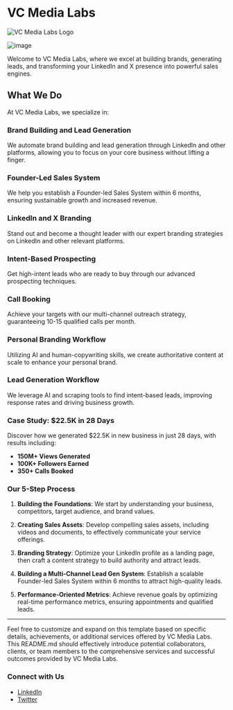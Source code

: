 # VC Media Labs

![VC Media Labs Logo](https://github.com/ADITYADWIVEDI18/VC-Labs/assets/104710359/72b621b7-0c16-4111-9f7c-df037266bf37)

![image](https://github.com/ADITYADWIVEDI18/VC-Labs/assets/104710359/75105f99-6c11-4b77-ab1a-74c33935ca48)


Welcome to VC Media Labs, where we excel at building brands, generating leads, and transforming your LinkedIn and X presence into powerful sales engines.

## What We Do

At VC Media Labs, we specialize in:

### Brand Building and Lead Generation

We automate brand building and lead generation through LinkedIn and other platforms, allowing you to focus on your core business without lifting a finger.

### Founder-Led Sales System

We help you establish a Founder-led Sales System within 6 months, ensuring sustainable growth and increased revenue.

### LinkedIn and X Branding

Stand out and become a thought leader with our expert branding strategies on LinkedIn and other relevant platforms.

### Intent-Based Prospecting

Get high-intent leads who are ready to buy through our advanced prospecting techniques.

### Call Booking

Achieve your targets with our multi-channel outreach strategy, guaranteeing 10-15 qualified calls per month.

### Personal Branding Workflow

Utilizing AI and human-copywriting skills, we create authoritative content at scale to enhance your personal brand.

### Lead Generation Workflow

We leverage AI and scraping tools to find intent-based leads, improving response rates and driving business growth.

### Case Study: $22.5K in 28 Days

Discover how we generated $22.5K in new business in just 28 days, with results including:

- **150M+ Views Generated**
- **100K+ Followers Earned**
- **350+ Calls Booked**

### Our 5-Step Process

1. **Building the Foundations**: We start by understanding your business, competitors, target audience, and brand values.
   
2. **Creating Sales Assets**: Develop compelling sales assets, including videos and documents, to effectively communicate your service offerings.

3. **Branding Strategy**: Optimize your LinkedIn profile as a landing page, then craft a content strategy to build authority and attract leads.

4. **Building a Multi-Channel Lead Gen System**: Establish a scalable Founder-led Sales System within 6 months to attract high-quality leads.

5. **Performance-Oriented Metrics**: Achieve revenue goals by optimizing real-time performance metrics, ensuring appointments and qualified leads.

---

Feel free to customize and expand on this template based on specific details, achievements, or additional services offered by VC Media Labs. This README.md should effectively introduce potential collaborators, clients, or team members to the comprehensive services and successful outcomes provided by VC Media Labs.

### Connect with Us

- [LinkedIn](https://www.linkedin.com/company/vcmedialabs)
- [Twitter](https://x.com/VCmedialabs)
